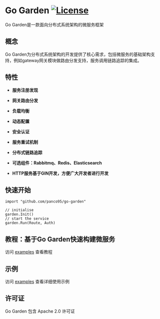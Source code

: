 # Go Garden [![License](https://img.shields.io/:license-apache-blue.svg)](https://opensource.org/licenses/Apache-2.0)

Go Garden是一款面向分布式系统架构的微服务框架

## 概念

Go Garden为分布式系统架构的开发提供了核心需求，包括微服务的基础架构支持，例如gateway网关模块做路由分发支持，服务调用链路追踪的集成。

## 特性

- **服务注册发现**

- **网关路由分发**

- **负载均衡**

- **动态配置**

- **安全认证**

- **服务重试机制**

- **分布式链路追踪**

- **可选组件：Rabbitmq、Redis、Elasticsearch**

- **HTTP服务基于GIN开发，方便广大开发者进行开发**


## 快速开始

```golang
import "github.com/panco95/go-garden"

// initialise
garden.Init()
// start the service
garden.Run(Route, Auth)
```

## 教程：基于Go Garden快速构建微服务
访问 [examples](https://github.com/panco95/go-garden/tree/master/examples) 查看教程

## 示例
访问 [examples](https://github.com/panco95/go-garden/tree/master/docs/tutorial.md) 查看详细使用示例

## 许可证

Go Garden 包含 Apache 2.0 许可证